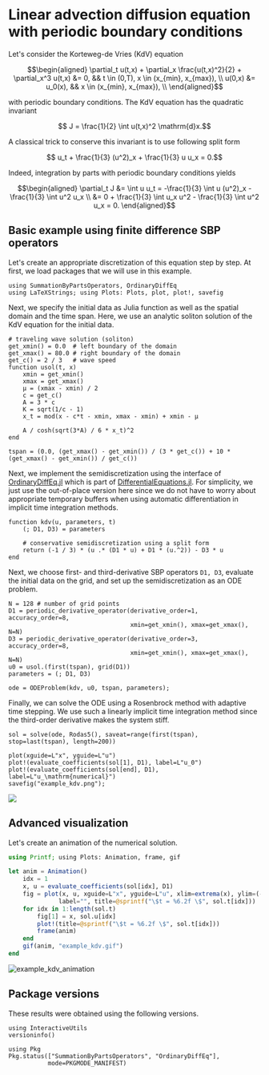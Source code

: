 # Linear advection diffusion equation with periodic boundary conditions

Let's consider the Korteweg-de Vries (KdV) equation

```math
\begin{aligned}
    \partial_t u(t,x) + \partial_x \frac{u(t,x)^2}{2} + \partial_x^3 u(t,x) &= 0, && t \in (0,T), x \in (x_{min}, x_{max}), \\
    u(0,x) &= u_0(x), && x \in (x_{min}, x_{max}), \\
\end{aligned}
```

with periodic boundary conditions. The KdV equation has the quadratic invariant

```math
    J = \frac{1}{2} \int u(t,x)^2 \mathrm{d}x.
```

A classical trick to conserve this invariant is to use following split form

```math
    u_t + \frac{1}{3} (u^2)_x + \frac{1}{3} u u_x = 0.
```

Indeed, integration by parts with periodic boundary conditions yields

```math
\begin{aligned}
    \partial_t J
    &=
    \int u u_t
    =
    -\frac{1}{3} \int u (u^2)_x - \frac{1}{3} \int u^2 u_x
    \\
    &=
    0 + \frac{1}{3} \int u_x u^2 - \frac{1}{3} \int u^2 u_x
    =
    0.
\end{aligned}
```

## Basic example using finite difference SBP operators

Let's create an appropriate discretization of this equation step by step. At first,
we load packages that we will use in this example.

```@example kdv
using SummationByPartsOperators, OrdinaryDiffEq
using LaTeXStrings; using Plots: Plots, plot, plot!, savefig
```

Next, we specify the initial data as Julia function as well as the
spatial domain and the time span. Here, we use an analytic soliton solution
of the KdV equation for the initial data.

```@example kdv
# traveling wave solution (soliton)
get_xmin() = 0.0  # left boundary of the domain
get_xmax() = 80.0 # right boundary of the domain
get_c() = 2 / 3   # wave speed
function usol(t, x)
    xmin = get_xmin()
    xmax = get_xmax()
    μ = (xmax - xmin) / 2
    c = get_c()
    A = 3 * c
    K = sqrt(1/c - 1)
    x_t = mod(x - c*t - xmin, xmax - xmin) + xmin - μ

    A / cosh(sqrt(3*A) / 6 * x_t)^2
end

tspan = (0.0, (get_xmax() - get_xmin()) / (3 * get_c()) + 10 * (get_xmax() - get_xmin()) / get_c())
```

Next, we implement the semidiscretization using the interface of
[OrdinaryDiffEq.jl](https://github.com/SciML/OrdinaryDiffEq.jl)
which is part of [DifferentialEquations.jl](https://diffeq.sciml.ai/latest/).
For simplicity, we just use the out-of-place version here since we do not have
to worry about appropriate temporary buffers when using automatic differentiation
in implicit time integration methods.

```@example kdv
function kdv(u, parameters, t)
    (; D1, D3) = parameters

    # conservative semidiscretization using a split form
    return (-1 / 3) * (u .* (D1 * u) + D1 * (u.^2)) - D3 * u
end
```

Next, we choose first- and third-derivative SBP operators `D1, D3`, evaluate
the initial data on the grid, and set up the semidiscretization as an ODE problem.

```@example kdv
N = 128 # number of grid points
D1 = periodic_derivative_operator(derivative_order=1, accuracy_order=8,
                                  xmin=get_xmin(), xmax=get_xmax(), N=N)
D3 = periodic_derivative_operator(derivative_order=3, accuracy_order=8,
                                  xmin=get_xmin(), xmax=get_xmax(), N=N)
u0 = usol.(first(tspan), grid(D1))
parameters = (; D1, D3)

ode = ODEProblem(kdv, u0, tspan, parameters);
```

Finally, we can solve the ODE using a Rosenbrock method with adaptive time stepping.
We use such a linearly implicit time integration method since the third-order
derivative makes the system stiff.

```@example kdv
sol = solve(ode, Rodas5(), saveat=range(first(tspan), stop=last(tspan), length=200))

plot(xguide=L"x", yguide=L"u")
plot!(evaluate_coefficients(sol[1], D1), label=L"u_0")
plot!(evaluate_coefficients(sol[end], D1), label=L"u_\mathrm{numerical}")
savefig("example_kdv.png");
```

![](example_kdv.png)


## Advanced visualization

Let's create an animation of the numerical solution.

```julia
using Printf; using Plots: Animation, frame, gif

let anim = Animation()
    idx = 1
    x, u = evaluate_coefficients(sol[idx], D1)
    fig = plot(x, u, xguide=L"x", yguide=L"u", xlim=extrema(x), ylim=(-0.05, 2.05),
              label="", title=@sprintf("\$t = %6.2f \$", sol.t[idx]))
    for idx in 1:length(sol.t)
        fig[1] = x, sol.u[idx]
        plot!(title=@sprintf("\$t = %6.2f \$", sol.t[idx]))
        frame(anim)
    end
    gif(anim, "example_kdv.gif")
end
```

![example_kdv_animation]()


## Package versions

These results were obtained using the following versions.

```@example kdv
using InteractiveUtils
versioninfo()

using Pkg
Pkg.status(["SummationByPartsOperators", "OrdinaryDiffEq"],
           mode=PKGMODE_MANIFEST)
```
